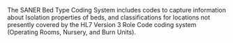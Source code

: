 The SANER Bed Type Coding System includes codes to capture information about Isolation
properties of beds, and classifications for locations not presently covered by the
HL7 Version 3 Role Code coding system (Operating Rooms, Nursery, and Burn Units).

